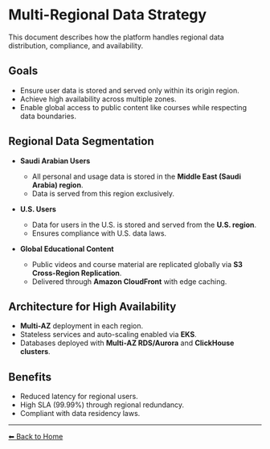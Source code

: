 # Multi-Regional Data Strategy

This document describes how the platform handles regional data distribution, compliance, and availability.

## Goals

- Ensure user data is stored and served only within its origin region.
- Achieve high availability across multiple zones.
- Enable global access to public content like courses while respecting data boundaries.

## Regional Data Segmentation

- **Saudi Arabian Users**
  - All personal and usage data is stored in the **Middle East (Saudi Arabia) region**.
  - Data is served from this region exclusively.

- **U.S. Users**
  - Data for users in the U.S. is stored and served from the **U.S. region**.
  - Ensures compliance with U.S. data laws.

- **Global Educational Content**
  - Public videos and course material are replicated globally via **S3 Cross-Region Replication**.
  - Delivered through **Amazon CloudFront** with edge caching.

## Architecture for High Availability

- **Multi-AZ** deployment in each region.
- Stateless services and auto-scaling enabled via **EKS**.
- Databases deployed with **Multi-AZ RDS/Aurora** and **ClickHouse clusters**.

## Benefits

- Reduced latency for regional users.
- High SLA (99.99%) through regional redundancy.
- Compliant with data residency laws.

---

[⬅ Back to Home](index.md)